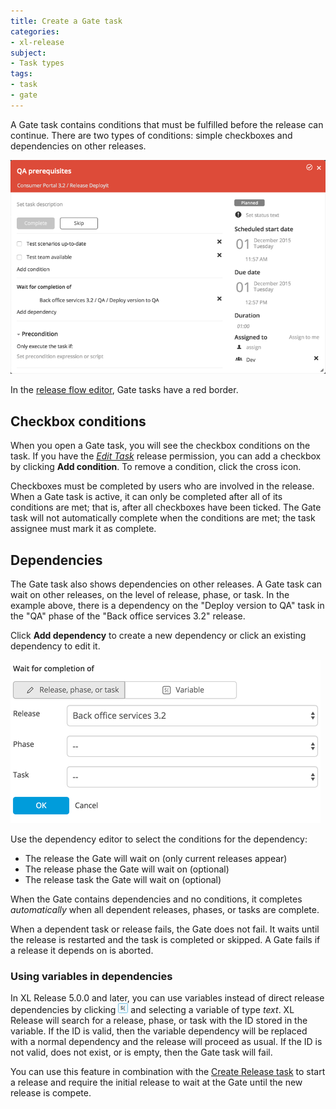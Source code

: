 ```yaml
---
title: Create a Gate task
categories:
- xl-release
subject:
- Task types
tags:
- task
- gate
---
```


A Gate task contains conditions that must be fulfilled before the release can continue. There are two types of conditions: simple checkboxes and dependencies on other releases.

![Gate Details](../images/gate-details.png)

In the [release flow editor](/xl-release/how-to/using-the-release-flow-editor.html), Gate tasks have a red border.

## Checkbox conditions

When you open a Gate task, you will see the checkbox conditions on the task. If you have the [*Edit Task*](/xl-release/how-to/configure-permissions-for-a-release.html) release permission, you can add a checkbox by clicking **Add condition**. To remove a condition, click the cross icon.

Checkboxes must be completed by users who are involved in the release. When a Gate task is active, it can only be completed after all of its conditions are met; that is, after all checkboxes have been ticked. The Gate task will not automatically complete when the conditions are met; the task assignee must mark it as complete.

## Dependencies

The Gate task also shows dependencies on other releases. A Gate task can wait on other releases, on the level of release, phase, or task. In the example above, there is a dependency on the "Deploy version to QA" task in the "QA" phase of the "Back office services 3.2" release.

Click **Add dependency** to create a new dependency or click an existing dependency to edit it.

![Dependency Editor](../images/dependency-editor.png)

Use the dependency editor to select the conditions for the dependency:

* The release the Gate will wait on (only current releases appear)
* The release phase the Gate will wait on (optional)
* The release task the Gate will wait on (optional)

When the Gate contains dependencies and no conditions, it completes _automatically_ when all dependent releases, phases, or tasks are complete.

When a dependent task or release fails, the Gate does not fail. It waits until the release is restarted and the task is completed or skipped. A Gate fails if a release it depends on is aborted.

### Using variables in dependencies

In XL Release 5.0.0 and later, you can use variables instead of direct release dependencies by clicking ![Switch to variable](/images/button_switch_to_variable.png) and selecting a variable of type *text*. XL Release will search for a release, phase, or task with the ID stored in the variable. If the ID is valid, then the variable dependency will be replaced with a normal dependency and the release will proceed as usual. If the ID is not valid, does not exist, or is empty, then the Gate task will fail.

You can use this feature in combination with the [Create Release task](/xl-release/how-to/create-a-create-release-task.html) to start a release and require the initial release to wait at the Gate until the new release is compete.
